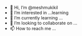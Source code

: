 - 👋 Hi, I’m @meshmukikil
- 👀 I’m interested in ...learning 
- 🌱 I’m currently learning ...
- 💞️ I’m looking to collaborate on ...
- 📫 How to reach me ...

<!---
meshmukiki/meshmukiki is a ✨ special ✨ repository because its `README.md` (this file) appears on your GitHub profile.
You can click the Preview link to take a look at your changes.
--->





